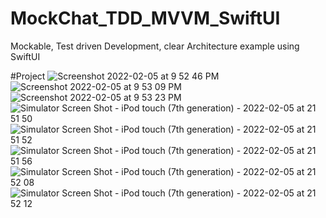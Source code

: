 # MockChat_TDD_MVVM_SwiftUI
Mockable, Test driven Development, clear Architecture example using SwiftUI

#Project 
![Screenshot 2022-02-05 at 9 52 46 PM](https://user-images.githubusercontent.com/10805452/152684630-c3ad95dd-bd5e-4586-b841-587788691609.png)
![Screenshot 2022-02-05 at 9 53 09 PM](https://user-images.githubusercontent.com/10805452/152684638-8ffeea77-594f-42de-bb0c-f2aa2ee9f90a.png)
![Screenshot 2022-02-05 at 9 53 23 PM](https://user-images.githubusercontent.com/10805452/152684641-7ad61275-7436-43a1-b0c8-1ffab1788a10.png)
![Simulator Screen Shot - iPod touch (7th generation) - 2022-02-05 at 21 51 50](https://user-images.githubusercontent.com/10805452/152684643-53a497ec-9d3d-4d82-94b6-9f1e7422e8c3.png)
![Simulator Screen Shot - iPod touch (7th generation) - 2022-02-05 at 21 51 52](https://user-images.githubusercontent.com/10805452/152684644-6e192447-042d-4a4c-b87f-6493f9c79eed.png)
![Simulator Screen Shot - iPod touch (7th generation) - 2022-02-05 at 21 51 56](https://user-images.githubusercontent.com/10805452/152684646-d197436d-0655-41ad-9675-597b59fcf902.png)
![Simulator Screen Shot - iPod touch (7th generation) - 2022-02-05 at 21 52 08](https://user-images.githubusercontent.com/10805452/152684650-763dbe93-0cbd-4264-aed9-c554444016c3.png)
![Simulator Screen Shot - iPod touch (7th generation) - 2022-02-05 at 21 52 12](https://user-images.githubusercontent.com/10805452/152684652-309b0e88-762a-4c7d-a03f-ee65cba69ada.png)

